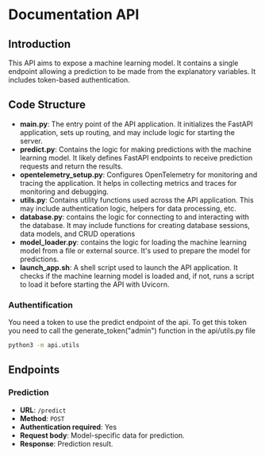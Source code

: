 # Documentation API

## Introduction

This API aims to expose a machine learning model. It contains a single endpoint allowing a prediction to be made from the explanatory variables. It includes token-based authentication.



## Code Structure

- **main.py**: The entry point of the API application. It initializes the FastAPI application, sets up routing, and may include logic for starting the server.
- **predict.py**: Contains the logic for making predictions with the machine learning model. It likely defines FastAPI endpoints to receive prediction requests and return the results.
- **opentelemetry_setup.py**: Configures OpenTelemetry for monitoring and tracing the application. It helps in collecting metrics and traces for monitoring and debugging.
- **utils.py**: Contains utility functions used across the API application. This may include authentication logic, helpers for data processing, etc.
- **database.py**: contains the logic for connecting to and interacting with the database. It may include functions for creating database sessions, data models, and CRUD operations
- **model_loader.py**: contains the logic for loading the machine learning model from a file or external source. It's used to prepare the model for predictions.
- **launch_app.sh**: A shell script used to launch the API application. It checks if the machine learning model is loaded and, if not, runs a script to load it before starting the API with Uvicorn.

### Authentification

You need a token to use the predict endpoint of the api.
To get this token you need to call the generate_token("admin") function in the api/utils.py file

```bash
python3 -m api.utils
```

## Endpoints

### Prediction

- **URL**: `/predict`
- **Method**: `POST`
- **Authentication required**: Yes
- **Request body**: Model-specific data for prediction.
- **Response**: Prediction result.